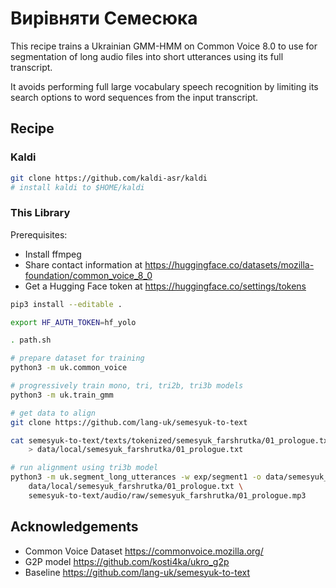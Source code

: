 # Вирівняти Семесюка

This recipe trains a Ukrainian GMM-HMM on Common Voice 8.0 to use
for segmentation of long audio files into short utterances using its full transcript.

It avoids performing full large vocabulary speech recognition
by limiting its search options to word sequences from the input transcript.

## Recipe

### Kaldi

```bash
git clone https://github.com/kaldi-asr/kaldi
# install kaldi to $HOME/kaldi
```

### This Library

Prerequisites:

- Install ffmpeg
- Share contact information at https://huggingface.co/datasets/mozilla-foundation/common_voice_8_0
- Get a Hugging Face token at https://huggingface.co/settings/tokens

```bash
pip3 install --editable .

export HF_AUTH_TOKEN=hf_yolo

. path.sh

# prepare dataset for training
python3 -m uk.common_voice

# progressively train mono, tri, tri2b, tri3b models
python3 -m uk.train_gmm

# get data to align
git clone https://github.com/lang-uk/semesyuk-to-text

cat semesyuk-to-text/texts/tokenized/semesyuk_farshrutka/01_prologue.txt | python3 -m uk.nlp_uk_tokens \
    > data/local/semesyuk_farshrutka/01_prologue.txt

# run alignment using tri3b model
python3 -m uk.segment_long_utterances -w exp/segment1 -o data/semesyuk_farshrutka_prologue \
    data/local/semesyuk_farshrutka/01_prologue.txt \
    semesyuk-to-text/audio/raw/semesyuk_farshrutka/01_prologue.mp3
```

## Acknowledgements

- Common Voice Dataset https://commonvoice.mozilla.org/
- G2P model https://github.com/kosti4ka/ukro_g2p
- Baseline https://github.com/lang-uk/semesyuk-to-text
